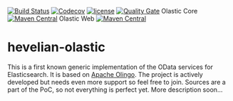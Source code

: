 [![Build Status](https://travis-ci.org/Hevelian/hevelian-olastic.svg?branch=master)](https://travis-ci.org/Hevelian/hevelian-olastic) [![Codecov](https://img.shields.io/codecov/c/github/Hevelian/hevelian-olastic.svg)](https://codecov.io/github/Hevelian/hevelian-olastic?branch=master) [![license](https://img.shields.io/github/license/Hevelian/hevelian-olastic.svg)](https://opensource.org/licenses/Apache-2.0) [![Quality Gate](https://sonarcloud.io/api/badges/gate?key=com.hevelian.olastic:olastic-parent)](https://sonarcloud.io/dashboard/index/com.hevelian.olastic:olastic-parent) 
Olastic Core [![Maven Central](https://img.shields.io/maven-central/v/com.hevelian.olastic/olastic-core.svg)](https://maven-badges.herokuapp.com/maven-central/com.hevelian.olastic/olastic-core) 
Olastic Web [![Maven Central](https://img.shields.io/maven-central/v/com.hevelian.olastic/olastic-web.svg)](https://maven-badges.herokuapp.com/maven-central/com.hevelian.olastic/olastic-web)

# hevelian-olastic 
This is a first known generic implementation of the OData services for Elasticsearch. It is based on [Apache Olingo](http://olingo.apache.org). The project is actively developed but needs even more support so feel free to join. Sources are a part of the PoC, so not everything is perfect yet. More description soon...
